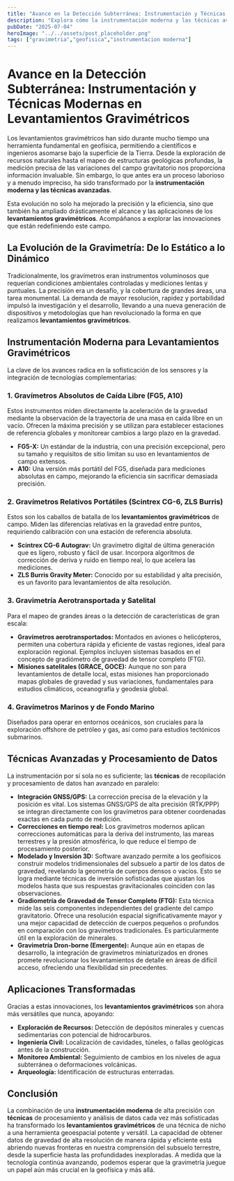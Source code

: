 ```yaml
---
title: "Avance en la Detección Subterránea: Instrumentación y Técnicas Modernas en Levantamientos Gravimétricos"
description: "Explora cómo la instrumentación moderna y las técnicas avanzadas están revolucionando los levantamientos gravimétricos, mejorando la precisión y eficiencia en la exploración del subsuelo terrestre."
pubDate: "2025-07-04"
heroImage: "../../assets/post_placeholder.png"
tags: ["gravimetria","geofisica","instrumentacion moderna"]
---
```



# Avance en la Detección Subterránea: Instrumentación y Técnicas Modernas en Levantamientos Gravimétricos

Los levantamientos gravimétricos han sido durante mucho tiempo una herramienta fundamental en geofísica, permitiendo a científicos e ingenieros asomarse bajo la superficie de la Tierra. Desde la exploración de recursos naturales hasta el mapeo de estructuras geológicas profundas, la medición precisa de las variaciones del campo gravitatorio nos proporciona información invaluable. Sin embargo, lo que antes era un proceso laborioso y a menudo impreciso, ha sido transformado por la **instrumentación moderna y las técnicas avanzadas**.

Esta evolución no solo ha mejorado la precisión y la eficiencia, sino que también ha ampliado drásticamente el alcance y las aplicaciones de los **levantamientos gravimétricos**. Acompáñanos a explorar las innovaciones que están redefiniendo este campo.

## La Evolución de la Gravimetría: De lo Estático a lo Dinámico

Tradicionalmente, los gravímetros eran instrumentos voluminosos que requerían condiciones ambientales controladas y mediciones lentas y puntuales. La precisión era un desafío, y la cobertura de grandes áreas, una tarea monumental. La demanda de mayor resolución, rapidez y portabilidad impulsó la investigación y el desarrollo, llevando a una nueva generación de dispositivos y metodologías que han revolucionado la forma en que realizamos **levantamientos gravimétricos**.

## Instrumentación Moderna para Levantamientos Gravimétricos

La clave de los avances radica en la sofisticación de los sensores y la integración de tecnologías complementarias:

### 1. Gravímetros Absolutos de Caída Libre (FG5, A10)

Estos instrumentos miden directamente la aceleración de la gravedad mediante la observación de la trayectoria de una masa en caída libre en un vacío. Ofrecen la máxima precisión y se utilizan para establecer estaciones de referencia globales y monitorear cambios a largo plazo en la gravedad.

*   **FG5-X:** Un estándar de la industria, con una precisión excepcional, pero su tamaño y requisitos de sitio limitan su uso en levantamientos de campo extensos.
*   **A10:** Una versión más portátil del FG5, diseñada para mediciones absolutas en campo, mejorando la eficiencia sin sacrificar demasiada precisión.

### 2. Gravímetros Relativos Portátiles (Scintrex CG-6, ZLS Burris)

Estos son los caballos de batalla de los **levantamientos gravimétricos** de campo. Miden las diferencias relativas en la gravedad entre puntos, requiriendo calibración con una estación de referencia absoluta.

*   **Scintrex CG-6 Autograv:** Un gravímetro digital de última generación que es ligero, robusto y fácil de usar. Incorpora algoritmos de corrección de deriva y ruido en tiempo real, lo que acelera las mediciones.
*   **ZLS Burris Gravity Meter:** Conocido por su estabilidad y alta precisión, es un favorito para levantamientos de alta resolución.

### 3. Gravimetría Aerotransportada y Satelital

Para el mapeo de grandes áreas o la detección de características de gran escala:

*   **Gravímetros aerotransportados:** Montados en aviones o helicópteros, permiten una cobertura rápida y eficiente de vastas regiones, ideal para exploración regional. Ejemplos incluyen sistemas basados en el concepto de gradiómetro de gravedad de tensor completo (FTG).
*   **Misiones satelitales (GRACE, GOCE):** Aunque no son para levantamientos de detalle local, estas misiones han proporcionado mapas globales de gravedad y sus variaciones, fundamentales para estudios climáticos, oceanografía y geodesia global.

### 4. Gravímetros Marinos y de Fondo Marino

Diseñados para operar en entornos oceánicos, son cruciales para la exploración offshore de petróleo y gas, así como para estudios tectónicos submarinos.

## Técnicas Avanzadas y Procesamiento de Datos

La instrumentación por sí sola no es suficiente; las **técnicas** de recopilación y procesamiento de datos han avanzado en paralelo:

*   **Integración GNSS/GPS:** La corrección precisa de la elevación y la posición es vital. Los sistemas GNSS/GPS de alta precisión (RTK/PPP) se integran directamente con los gravímetros para obtener coordenadas exactas en cada punto de medición.
*   **Correcciones en tiempo real:** Los gravímetros modernos aplican correcciones automáticas para la deriva del instrumento, las mareas terrestres y la presión atmosférica, lo que reduce el tiempo de procesamiento posterior.
*   **Modelado y Inversión 3D:** Software avanzado permite a los geofísicos construir modelos tridimensionales del subsuelo a partir de los datos de gravedad, revelando la geometría de cuerpos densos o vacíos. Esto se logra mediante técnicas de inversión sofisticadas que ajustan los modelos hasta que sus respuestas gravitacionales coinciden con las observaciones.
*   **Gradiometría de Gravedad de Tensor Completo (FTG):** Esta técnica mide las seis componentes independientes del gradiente del campo gravitatorio. Ofrece una resolución espacial significativamente mayor y una mejor capacidad de detección de cuerpos pequeños o profundos en comparación con los gravímetros tradicionales. Es particularmente útil en la exploración de minerales.
*   **Gravimetría Dron-borne (Emergente):** Aunque aún en etapas de desarrollo, la integración de gravímetros miniaturizados en drones promete revolucionar los levantamientos de detalle en áreas de difícil acceso, ofreciendo una flexibilidad sin precedentes.

## Aplicaciones Transformadas

Gracias a estas innovaciones, los **levantamientos gravimétricos** son ahora más versátiles que nunca, apoyando:

*   **Exploración de Recursos:** Detección de depósitos minerales y cuencas sedimentarias con potencial de hidrocarburos.
*   **Ingeniería Civil:** Localización de cavidades, túneles, o fallas geológicas antes de la construcción.
*   **Monitoreo Ambiental:** Seguimiento de cambios en los niveles de agua subterránea o deformaciones volcánicas.
*   **Arqueología:** Identificación de estructuras enterradas.

## Conclusión

La combinación de una **instrumentación moderna** de alta precisión con **técnicas** de procesamiento y análisis de datos cada vez más sofisticadas ha transformado los **levantamientos gravimétricos** de una técnica de nicho a una herramienta geoespacial potente y versátil. La capacidad de obtener datos de gravedad de alta resolución de manera rápida y eficiente está abriendo nuevas fronteras en nuestra comprensión del subsuelo terrestre, desde la superficie hasta las profundidades inexploradas. A medida que la tecnología continúa avanzando, podemos esperar que la gravimetría juegue un papel aún más crucial en la geofísica y más allá.
